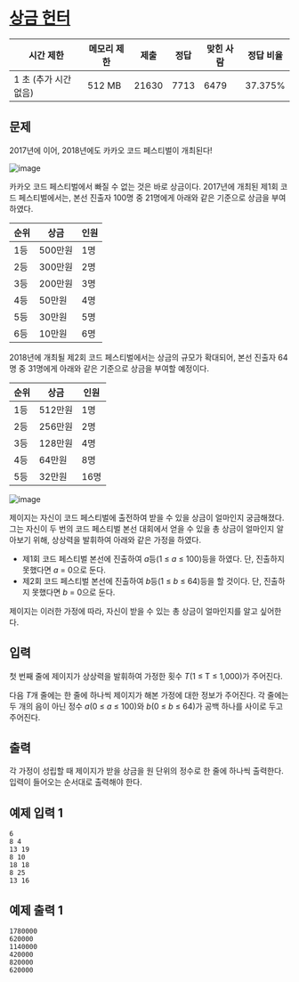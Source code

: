 # [상금 헌터](https://www.acmicpc.net/problem/15953)

| 시간 제한 | 메모리 제한 | 제출 | 정답 | 맞힌 사람 | 정답 비율 |
| --- | --- | --- | --- | --- | --- |
| 1 초 (추가 시간 없음) | 512 MB | 21630 | 7713 | 6479 | 37.375% |

## 문제

2017년에 이어, 2018년에도 카카오 코드 페스티벌이 개최된다!

![image](https://upload.acmicpc.net/0113dbfe-8ca8-42b8-9a2c-94e136006b75/-/preview/)

카카오 코드 페스티벌에서 빠질 수 없는 것은 바로 상금이다. 2017년에 개최된 제1회 코드 페스티벌에서는, 본선 진출자 100명 중 21명에게 아래와 같은 기준으로 상금을 부여하였다.

| 순위 | 상금 | 인원 |
| --- | --- | --- |
| 1등 | 500만원 | 1명 |
| 2등 | 300만원 | 2명 |
| 3등 | 200만원 | 3명 |
| 4등 | 50만원 | 4명 |
| 5등 | 30만원 | 5명 |
| 6등 | 10만원 | 6명 |

2018년에 개최될 제2회 코드 페스티벌에서는 상금의 규모가 확대되어, 본선 진출자 64명 중 31명에게 아래와 같은 기준으로 상금을 부여할 예정이다.

| 순위 | 상금 | 인원 |
| --- | --- | --- |
| 1등 | 512만원 | 1명 |
| 2등 | 256만원 | 2명 |
| 3등 | 128만원 | 4명 |
| 4등 | 64만원 | 8명 |
| 5등 | 32만원 | 16명 |

![image](https://upload.acmicpc.net/2ff64533-7387-4294-8dce-03ba3d35b7d4/-/preview/)

제이지는 자신이 코드 페스티벌에 출전하여 받을 수 있을 상금이 얼마인지 궁금해졌다. 그는 자신이 두 번의 코드 페스티벌 본선 대회에서 얻을 수 있을 총 상금이 얼마인지 알아보기 위해, 상상력을 발휘하여 아래와 같은 가정을 하였다.

- 제1회 코드 페스티벌 본선에 진출하여 *a*등(1 ≤ *a* ≤ 100)등을 하였다. 단, 진출하지 못했다면 *a* = 0으로 둔다.
- 제2회 코드 페스티벌 본선에 진출하여 *b*등(1 ≤ *b* ≤ 64)등을 할 것이다. 단, 진출하지 못했다면 *b* = 0으로 둔다.

제이지는 이러한 가정에 따라, 자신이 받을 수 있는 총 상금이 얼마인지를 알고 싶어한다.

## 입력

첫 번째 줄에 제이지가 상상력을 발휘하여 가정한 횟수 *T*(1 ≤ T ≤ 1,000)가 주어진다.

다음 *T*개 줄에는 한 줄에 하나씩 제이지가 해본 가정에 대한 정보가 주어진다. 각 줄에는 두 개의 음이 아닌 정수 *a*(0 ≤ *a* ≤ 100)와 *b*(0 ≤ *b* ≤ 64)가 공백 하나를 사이로 두고 주어진다.

## 출력

각 가정이 성립할 때 제이지가 받을 상금을 원 단위의 정수로 한 줄에 하나씩 출력한다. 입력이 들어오는 순서대로 출력해야 한다.

## 예제 입력 1

```
6
8 4
13 19
8 10
18 18
8 25
13 16

```

## 예제 출력 1

```
1780000
620000
1140000
420000
820000
620000
```
